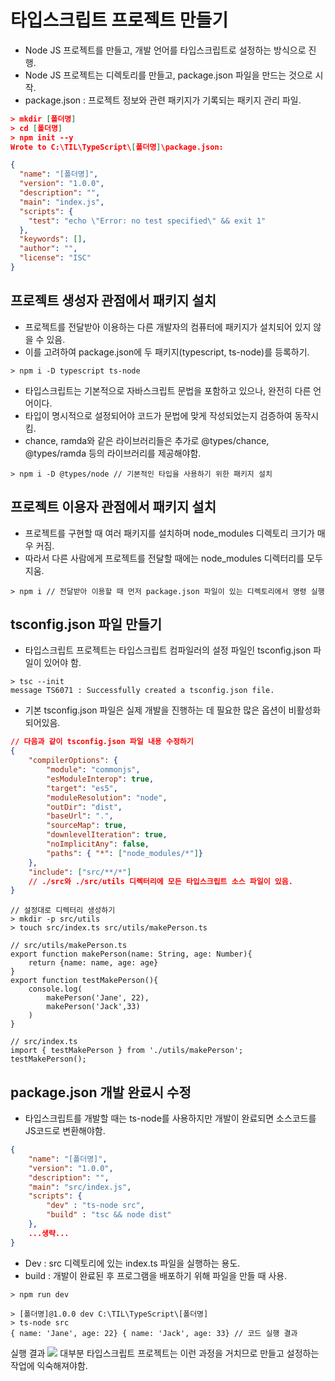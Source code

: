 # 타입스크립트 프로젝트 만들기
 
- Node JS 프로젝트를 만들고, 개발 언어를 타입스크립트로 설정하는 방식으로 진행.
- Node JS 프로젝트는 디렉토리를 만들고, package.json 파일을 만드는 것으로 시작.
- package.json : 프로젝트 정보와 관련 패키지가 기록되는 패키지 관리 파일.

```json
> mkdir [폴더명]
> cd [폴더명]
> npm init --y
Wrote to C:\TIL\TypeScript\[폴더명]\package.json:

{
  "name": "[폴더명]",
  "version": "1.0.0",
  "description": "",
  "main": "index.js",
  "scripts": {
    "test": "echo \"Error: no test specified\" && exit 1"
  },
  "keywords": [],
  "author": "",
  "license": "ISC"
}
```

## 프로젝트 생성자 관점에서 패키지 설치

- 프로젝트를 전달받아 이용하는 다른 개발자의 컴퓨터에 패키지가 설치되어 있지 않을 수 있음.
- 이를 고려하여 package.json에 두 패키지(typescript, ts-node)를 등록하기.
```TS
> npm i -D typescript ts-node
```
- 타입스크립트는 기본적으로 자바스크립트 문법을 포함하고 있으나, 완전히 다른 언어이다.
- 타입이 명시적으로 설정되어야 코드가 문법에 맞게 작성되었는지 검증하여 동작시킴.
- chance, ramda와 같은 라이브러리들은 추가로 @types/chance, @types/ramda 등의 라이브러리를 제공해야함.
```TS
> npm i -D @types/node // 기본적인 타입을 사용하기 위한 패키지 설치
```

## 프로젝트 이용자 관점에서 패키지 설치
- 프로젝트를 구현할 때 여러 패키지를 설치하며 node_modules 디렉토리 크기가 매우 커짐.
- 따라서 다른 사람에게 프로젝트를 전달할 때에는 node_modules 디렉터리를 모두 지움.
```TS
> npm i // 전달받아 이용할 때 먼저 package.json 파일이 있는 디렉토리에서 명령 실행
```

## tsconfig.json 파일 만들기
- 타입스크립트 프로젝트는 타입스크립트 컴파일러의 설정 파일인 tsconfig.json 파일이 있어야 함.
```
> tsc --init
message TS6071 : Successfully created a tsconfig.json file.
```
- 기본 tsconfig.json 파일은 실제 개발을 진행하는 데 필요한 많은 옵션이 비활성화 되어있음.
```json
// 다음과 같이 tsconfig.json 파일 내용 수정하기
{
    "compilerOptions": {
        "module": "commonjs",
        "esModuleInterop": true,
        "target": "es5",
        "moduleResolution": "node",
        "outDir": "dist",
        "baseUrl": ".",
        "sourceMap": true,
        "downlevelIteration": true,
        "noImplicitAny": false,
        "paths": { "*": ["node_modules/*"]}
    },
    "include": ["src/**/*"] 
    // ./src와 ./src/utils 디렉터리에 모든 타입스크립트 소스 파일이 있음.
}
```
```TS
// 설정대로 디렉터리 생성하기
> mkdir -p src/utils
> touch src/index.ts src/utils/makePerson.ts
```
```TS
// src/utils/makePerson.ts
export function makePerson(name: String, age: Number){
    return {name: name, age: age}
}
export function testMakePerson(){
    console.log(
        makePerson('Jane', 22),
        makePerson('Jack',33)
    )
}
```
```TS
// src/index.ts
import { testMakePerson } from './utils/makePerson';
testMakePerson();
```

## package.json 개발 완료시 수정
- 타입스크립트를 개발할 때는 ts-node를 사용하지만 개발이 완료되면 소스코드를 JS코드로 변환해야함.

```json
{
    "name": "[폴더명]",
    "version": "1.0.0",
    "description": "",
    "main": "src/index.js",
    "scripts": {
        "dev" : "ts-node src",
        "build" : "tsc && node dist"
    }, 
    ...생략...
}
```
- Dev : src 디렉토리에 있는 index.ts 파일을 실행하는 용도.
- build : 개발이 완료된 후 프로그램을 배포하기 위해 파일을 만들 때 사용.
```TS
> npm run dev

> [폴더명]@1.0.0 dev C:\TIL\TypeScript\[폴더명]
> ts-node src
{ name: 'Jane', age: 22} { name: 'Jack', age: 33} // 코드 실행 결과 
```
실행 결과
<img src="../img/typeScriptRun.png">
대부분 타입스크립트 프로젝트는 이런 과정을 거치므로 만들고 설정하는 작업에 익숙해져야함.